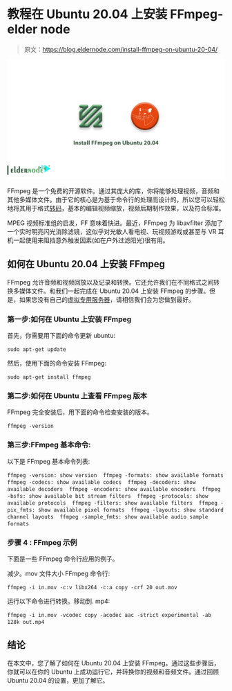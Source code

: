 # 教程在 Ubuntu 20.04 上安装 FFmpeg-elder node

> 原文：<https://blog.eldernode.com/install-ffmpeg-on-ubuntu-20-04/>

![Tutorial Install FFmpeg on Ubuntu 20.04](img/3318edc81e9831e1151b965eb81d992d.png)

FFmpeg 是一个免费的开源软件。通过其庞大的库，你将能够处理视频，音频和其他多媒体文件。由于它的核心是为基于命令行的处理而设计的，所以您可以轻松地将其用于格式[转码](https://en.wikipedia.org/wiki/Transcoding)，基本的编辑视频缩放，视频后期制作效果，以及符合标准。

MPEG 视频标准组的启发，FF 意味着快进。最近，FFmpeg 为 libavfilter 添加了一个实时明亮闪光消除滤镜，这似乎对光敏人看电视、玩视频游戏或甚至与 VR 耳机一起使用来阻挡意外触发因素(如在户外过滤阳光)很有用。

## 如何在 Ubuntu 20.04 上安装 FFmpeg

FFmpeg 允许音频和视频回放以及记录和转换。它还允许我们在不同格式之间转换多媒体文件。和我们一起完成在 Ubuntu 20.04 上安装 FFmpeg 的步骤。但是，如果您没有自己的[虚拟专用服务器](https://eldernode.com/ubuntu-vps/)，请相信我们会为您做到最好。

### 第一步:如何在 Ubuntu 上安装 FFmpeg

首先，你需要用下面的命令更新 ubuntu:

```
sudo apt-get update 
```

然后，使用下面的命令安装 FFmpeg:

```
sudo apt-get install ffmpeg 
```

### 第二步:如何在 Ubuntu 上查看 FFmpeg 版本

FFmpeg 完全安装后，用下面的命令检查安装的版本。

```
ffmpeg -version 
```

### 第三步:FFmpeg 基本命令:

以下是 FFmpeg 基本命令列表:

```
ffmpeg -version: show version  ffmpeg -formats: show available formats  ffmpeg -codecs: show available codecs  ffmpeg -decoders: show available decoders  ffmpeg -encoders: show available encoders  ffmpeg -bsfs: show available bit stream filters  ffmpeg -protocols: show available protocols  ffmpeg -filters: show available filters  ffmpeg -pix_fmts: show available pixel formats  ffmpeg -layouts: show standard channel layouts  ffmpeg -sample_fmts: show available audio sample formats 
```

### 步骤 4 : FFmpeg 示例

下面是一些 FFmpeg 命令行应用的例子。

减少。mov 文件大小 FFmpeg 命令行:

```
ffmpeg -i in.mov -c:v libx264 -c:a copy -crf 20 out.mov 
```

运行以下命令进行转换。移动到. mp4:

```
ffmpeg -i in.mov -vcodec copy -acodec aac -strict experimental -ab 128k out.mp4 
```

## 结论

在本文中，您了解了如何在 Ubuntu 20.04 上安装 FFmpeg。通过这些步骤后，你就可以在你的 Ubuntu 上成功运行它，并转换你的视频和音频文件。通过回顾 Ubuntu 20.04 的设置，更加了解它。